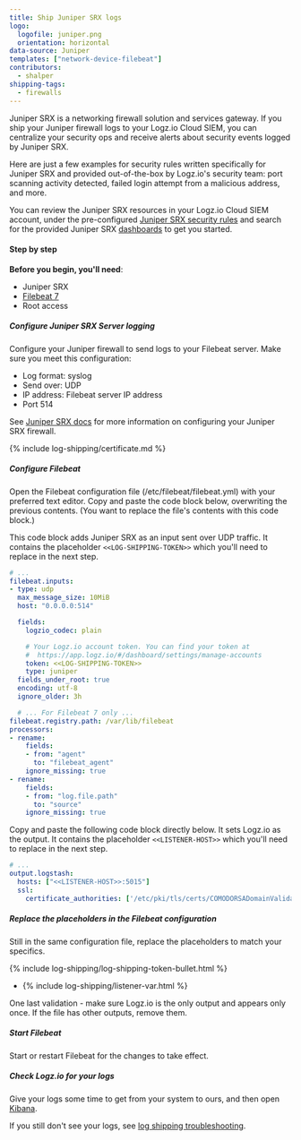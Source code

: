 ```yaml
---
title: Ship Juniper SRX logs
logo:
  logofile: juniper.png
  orientation: horizontal
data-source: Juniper
templates: ["network-device-filebeat"]
contributors:
  - shalper
shipping-tags:
  - firewalls
---
```


Juniper SRX is a networking firewall solution and services gateway. If you ship your Juniper firewall logs to your Logz.io Cloud SIEM, you can centralize your security ops and receive alerts about security events logged by Juniper SRX.

Here are just a few examples for security rules written specifically for Juniper SRX and provided out-of-the-box by Logz.io's security team: port scanning activity detected, failed login attempt from a malicious address, and more.

You can review the Juniper SRX resources in your Logz.io Cloud SIEM account, under the pre-configured [Juniper SRX security rules](https://app.logz.io/#/dashboard/security/rules/rule-definitions?from=0&sortBy=updatedAt&sortOrder=DESC&search=juniper) and search for the provided Juniper SRX [dashboards](https://app.logz.io/#/dashboard/security/research/dashboards?) to get you started.


#### Step by step


**Before you begin, you'll need**:

* Juniper SRX
* [Filebeat 7](https://www.elastic.co/guide/en/beats/filebeat/current/filebeat-installation.html)
* Root access

<div class="tasklist">

##### Configure Juniper SRX Server logging

Configure your Juniper firewall to send logs to your Filebeat server. Make sure you meet this configuration:

* Log format: syslog
* Send over: UDP
* IP address: Filebeat server IP address
* Port 514

See [Juniper SRX docs](https://kb.juniper.net/InfoCenter/index?page=content&id=KB16502&actp=METADATA) for more information on configuring your Juniper SRX firewall.

{% include log-shipping/certificate.md %}

##### Configure Filebeat

Open the Filebeat configuration file (/etc/filebeat/filebeat.yml) with your preferred text editor.
Copy and paste the code block below, overwriting the previous contents. (You want to replace the file's contents with this code block.)

This code block adds Juniper SRX as an input sent over UDP traffic. It contains the placeholder `<<LOG-SHIPPING-TOKEN>>` which you'll need to replace in the next step.

```yaml
# ...
filebeat.inputs:
- type: udp
  max_message_size: 10MiB
  host: "0.0.0.0:514"

  fields:
    logzio_codec: plain

    # Your Logz.io account token. You can find your token at
    #  https://app.logz.io/#/dashboard/settings/manage-accounts
    token: <<LOG-SHIPPING-TOKEN>>
    type: juniper
  fields_under_root: true
  encoding: utf-8
  ignore_older: 3h

  # ... For Filebeat 7 only ...
filebeat.registry.path: /var/lib/filebeat
processors:
- rename:
    fields:
    - from: "agent"
      to: "filebeat_agent"
    ignore_missing: true
- rename:
    fields:
    - from: "log.file.path"
      to: "source"
    ignore_missing: true
```

Copy and paste the following code block directly below. It sets Logz.io as the output. It contains the placeholder `<<LISTENER-HOST>>` which you'll need to replace in the next step.

```yaml
# ...
output.logstash:
  hosts: ["<<LISTENER-HOST>>:5015"]
  ssl:
    certificate_authorities: ['/etc/pki/tls/certs/COMODORSADomainValidationSecureServerCA.crt']
```

##### Replace the placeholders in the Filebeat configuration

Still in the same configuration file, replace the placeholders to match your specifics.

{% include log-shipping/log-shipping-token-bullet.html %}

* {% include log-shipping/listener-var.html %} 

One last validation - make sure Logz.io is the only output and appears only once.
If the file has other outputs, remove them.

##### Start Filebeat

Start or restart Filebeat for the changes to take effect.

##### Check Logz.io for your logs

Give your logs some time to get from your system to ours, and then open [Kibana](https://app.logz.io/#/dashboard/kibana).

If you still don't see your logs, see [log shipping troubleshooting]({{site.baseurl}}/user-guide/log-shipping/log-shipping-troubleshooting.html).

</div>
